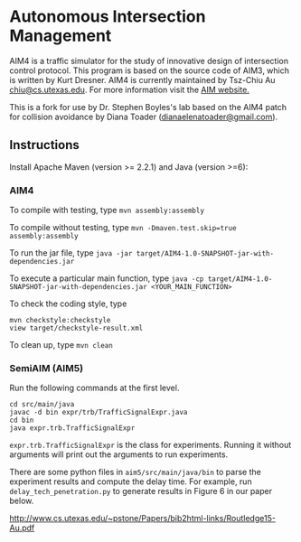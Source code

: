 # Autonomous Intersection Management

AIM4 is a traffic simulator for the study of innovative design of intersection control protocol.
This program is based on the source code of AIM3, which is written by Kurt Dresner.
AIM4 is currently maintained by Tsz-Chiu Au <chiu@cs.utexas.edu>.
For more information visit the [AIM website.](http://www.cs.utexas.edu/~aim/)

This is a fork for use by Dr. Stephen Boyles's lab based on the AIM4 patch for collision avoidance by Diana Toader (dianaelenatoader@gmail.com).


## Instructions

Install Apache Maven (version >= 2.2.1) and Java (version >=6):


### AIM4

To compile with testing, type
```mvn assembly:assembly```

To compile without testing, type
```mvn -Dmaven.test.skip=true assembly:assembly```

To run the jar file, type
```java -jar target/AIM4-1.0-SNAPSHOT-jar-with-dependencies.jar```

To execute a particular main function, type
```java -cp target/AIM4-1.0-SNAPSHOT-jar-with-dependencies.jar <YOUR_MAIN_FUNCTION>```

To check the coding style, type
```
mvn checkstyle:checkstyle
view target/checkstyle-result.xml
```

To clean up, type
```mvn clean```


### SemiAIM (AIM5)

Run the following commands at the first level.

```
cd src/main/java
javac -d bin expr/trb/TrafficSignalExpr.java
cd bin
java expr.trb.TrafficSignalExpr
```

`expr.trb.TrafficSignalExpr` is the class for experiments. Running it without arguments
will print out the arguments to run experiments.

There are some python files in `aim5/src/main/java/bin` to parse the experiment
results and compute the delay time. For example, run
`delay_tech_penetration.py` to generate results in Figure 6 in our paper below.

http://www.cs.utexas.edu/~pstone/Papers/bib2html-links/Routledge15-Au.pdf
